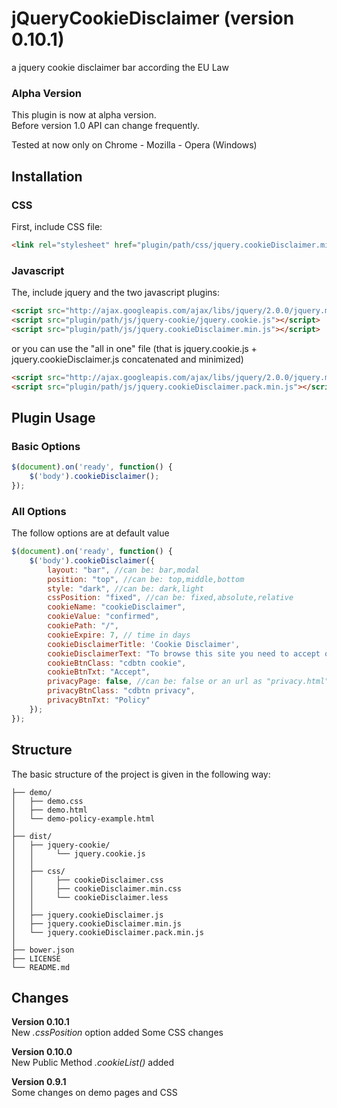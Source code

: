 # jQueryCookieDisclaimer (version 0.10.1)
a jquery cookie disclaimer bar according the EU Law

### Alpha Version
This plugin is now at alpha version.<br>
Before version 1.0 API can change frequently.

Tested at now only on Chrome - Mozilla - Opera (Windows)

## Installation

### CSS
First, include CSS file:
```html
<link rel="stylesheet" href="plugin/path/css/jquery.cookieDisclaimer.min.css">
```

### Javascript
The, include jquery and the two javascript plugins:
```html
<script src="http://ajax.googleapis.com/ajax/libs/jquery/2.0.0/jquery.min.js"></script>
<script src="plugin/path/js/jquery-cookie/jquery.cookie.js"></script>
<script src="plugin/path/js/jquery.cookieDisclaimer.min.js"></script>
```
or you can use the "all in one" file (that is jquery.cookie.js + jquery.cookieDisclaimer.js concatenated and minimized)
```html
<script src="http://ajax.googleapis.com/ajax/libs/jquery/2.0.0/jquery.min.js"></script>
<script src="plugin/path/js/jquery.cookieDisclaimer.pack.min.js"></script>
```

## Plugin Usage

### Basic Options
```javascript
$(document).on('ready', function() {
    $('body').cookieDisclaimer();
});
```

### All Options
The follow options are at default value
```javascript
$(document).on('ready', function() {
    $('body').cookieDisclaimer({
        layout: "bar", //can be: bar,modal
        position: "top", //can be: top,middle,bottom
        style: "dark", //can be: dark,light
        cssPosition: "fixed", //can be: fixed,absolute,relative
        cookieName: "cookieDisclaimer", 
        cookieValue: "confirmed", 
        cookiePath: "/", 
        cookieExpire: 7, // time in days
        cookieDisclaimerTitle: 'Cookie Disclaimer',
        cookieDisclaimerText: "To browse this site you need to accept our cookie policy.",
        cookieBtnClass: "cdbtn cookie",
        cookieBtnTxt: "Accept",
        privacyPage: false, //can be: false or an url as "privacy.html"
        privacyBtnClass: "cdbtn privacy",
        privacyBtnTxt: "Policy"
    });
});
```

## Structure

The basic structure of the project is given in the following way:

```
├── demo/
│   ├── demo.css
│   ├── demo.html
│   └── demo-policy-example.html
│   
├── dist/
│   ├── jquery-cookie/
│   │     └── jquery.cookie.js
│   │
│   ├── css/
│   │     ├── cookieDisclaimer.css
│   │     ├── cookieDisclaimer.min.css
│   │     └── cookieDisclaimer.less
│   │
│   ├── jquery.cookieDisclaimer.js
│   ├── jquery.cookieDisclaimer.min.js
│   └── jquery.cookieDisclaimer.pack.min.js
│
├── bower.json
├── LICENSE
└── README.md
```

## Changes

**Version 0.10.1**<br>
New *.cssPosition* option added
Some CSS changes

**Version 0.10.0**<br>
New Public Method *.cookieList()* added

**Version 0.9.1**<br>
Some changes on demo pages and CSS

